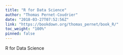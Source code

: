 ```yaml
---
title: "R for Data Science"
author: "Thomas Pernet-Coudrier"
date: "2018-03-27T07:52:56Z"
link: "https://bookdown.org/thomas_pernet/book_R/"
toc_weight: "100%"
pinned: false
---
```


R for Data Science
